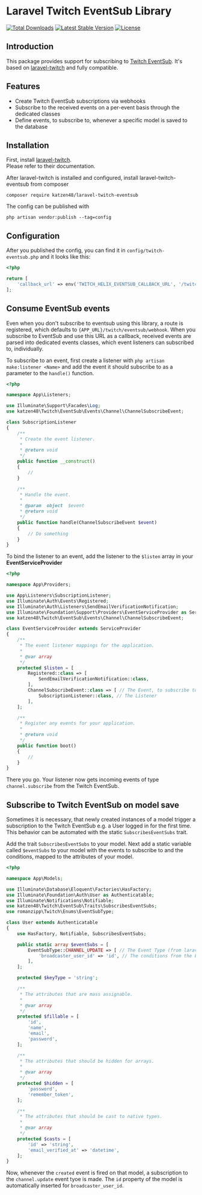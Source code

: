 # Laravel Twitch EventSub Library

<a href="https://packagist.org/packages/katzen48/laravel-twitch-eventsub"><img src="https://img.shields.io/packagist/dt/katzen48/laravel-twitch-eventsub" alt="Total Downloads"></a>
<a href="https://packagist.org/packages/katzen48/laravel-twitch-eventsub"><img src="https://img.shields.io/packagist/v/katzen48/laravel-twitch-eventsub" alt="Latest Stable Version"></a>
<a href="https://packagist.org/packages/katzen48/laravel-twitch-eventsub"><img src="https://img.shields.io/packagist/l/katzen48/laravel-twitch-eventsub" alt="License"></a>

## Introduction

This package provides support for subscribing to [Twitch EventSub](https://dev.twitch.tv/docs/eventsub/).
It's based on [laravel-twitch](https://github.com/romanzipp/laravel-twitch) and fully compatible.

## Features

- Create Twitch EventSub subscriptions via webhooks
- Subscribe to the received events on a per-event basis through the dedicated classes
- Define events, to subscribe to, whenever a specific model is saved to the database

## Installation

First, install [laravel-twitch](https://github.com/romanzipp/laravel-twitch).  
Please refer to their documentation.  

After laravel-twitch is installed and configured, install laravel-twitch-eventsub from composer
```shell
composer require katzen48/laravel-twitch-eventsub
```

The config can be published with
```shell
php artisan vendor:publish --tag=config
```

## Configuration

After you published the config, you can find it in ``config/twitch-eventsub.php`` and it looks like this:
```php
<?php

return [
    'callback_url' => env('TWITCH_HELIX_EVENTSUB_CALLBACK_URL', '/twitch/eventsub/webhook'), // Endpoint, the webhooks get sent to
];
```

## Consume EventSub events

Even when you don't subscribe to eventsub using this library, a route is registered, which
defaults to ``{APP_URL}/twitch/eventsub/webhook``. When you subscribe to EventSub and use this URL as a callback,
received events are parsed into dedicated events classes, which event listeners can subscribed to, individually.

To subscribe to an event, first create a listener with ``php artisan make:listener <Name>`` and add the event it should
subscribe to as a parameter to the ``handle()`` function.
```php
<?php

namespace App\Listeners;

use Illuminate\Support\Facades\Log;
use katzen48\Twitch\EventSub\Events\Channel\ChannelSubscribeEvent;

class SubscriptionListener
{
    /**
     * Create the event listener.
     *
     * @return void
     */
    public function __construct()
    {
        //
    }

    /**
     * Handle the event.
     *
     * @param  object  $event
     * @return void
     */
    public function handle(ChannelSubscribeEvent $event)
    {
        // Do something
    }
}
```

To bind the listener to an event, add the listener to the ``$listen`` array in your **EventServiceProvider**
```php
<?php

namespace App\Providers;

use App\Listeners\SubscriptionListener;
use Illuminate\Auth\Events\Registered;
use Illuminate\Auth\Listeners\SendEmailVerificationNotification;
use Illuminate\Foundation\Support\Providers\EventServiceProvider as ServiceProvider;
use katzen48\Twitch\EventSub\Events\Channel\ChannelSubscribeEvent;

class EventServiceProvider extends ServiceProvider
{
    /**
     * The event listener mappings for the application.
     *
     * @var array
     */
    protected $listen = [
        Registered::class => [
            SendEmailVerificationNotification::class,
        ],
        ChannelSubscribeEvent::class => [ // The Event, to subscribe to
            SubscriptionListener::class, // The Listener
        ],
    ];

    /**
     * Register any events for your application.
     *
     * @return void
     */
    public function boot()
    {
        //
    }
}
```

There you go.
Your listener now gets incoming events of type ``channel.subscribe`` from the Twitch EventSub.

## Subscribe to Twitch EventSub on model save

Sometimes it is necessary, that newly created instances of a model trigger a subscription to the Twitch EventSub
e.g. a User logged in for the first time.
This behavior can be automated with the static ``SubscribesEventSubs`` trait.

Add the trait ``SubscribesEventSubs`` to your model.
Next add a static variable called ``$eventSubs`` to your model with the events to subscribe to and the conditions,
mapped to the attributes of your model.
```php
<?php

namespace App\Models;

use Illuminate\Database\Eloquent\Factories\HasFactory;
use Illuminate\Foundation\Auth\User as Authenticatable;
use Illuminate\Notifications\Notifiable;
use katzen48\Twitch\EventSub\Traits\SubscribesEventSubs;
use romanzipp\Twitch\Enums\EventSubType;

class User extends Authenticatable
{
    use HasFactory, Notifiable, SubscribesEventSubs;

    public static array $eventSubs = [
        EventSubType::CHANNEL_UPDATE => [ // The Event Type (from laravel-twitch)
            'broadcaster_user_id' => 'id', // The conditions from the EventSub documentation and the model attributes
        ],
    ];

    protected $keyType = 'string';

    /**
     * The attributes that are mass assignable.
     *
     * @var array
     */
    protected $fillable = [
        'id',
        'name',
        'email',
        'password',
    ];

    /**
     * The attributes that should be hidden for arrays.
     *
     * @var array
     */
    protected $hidden = [
        'password',
        'remember_token',
    ];

    /**
     * The attributes that should be cast to native types.
     *
     * @var array
     */
    protected $casts = [
        'id' => 'string',
        'email_verified_at' => 'datetime',
    ];
}
```

Now, whenever the ``created`` event is fired on that model, a subscription to the ``channel.update`` event tyoe is made.
The ``id`` property of the model is automatically inserted for ``broadcaster_user_id``.